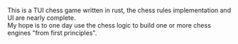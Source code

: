This is a TUI chess game written in rust, the chess rules implementation and UI are nearly complete.  
My hope is to one day use the chess logic to build one or more chess engines "from first principles".  
